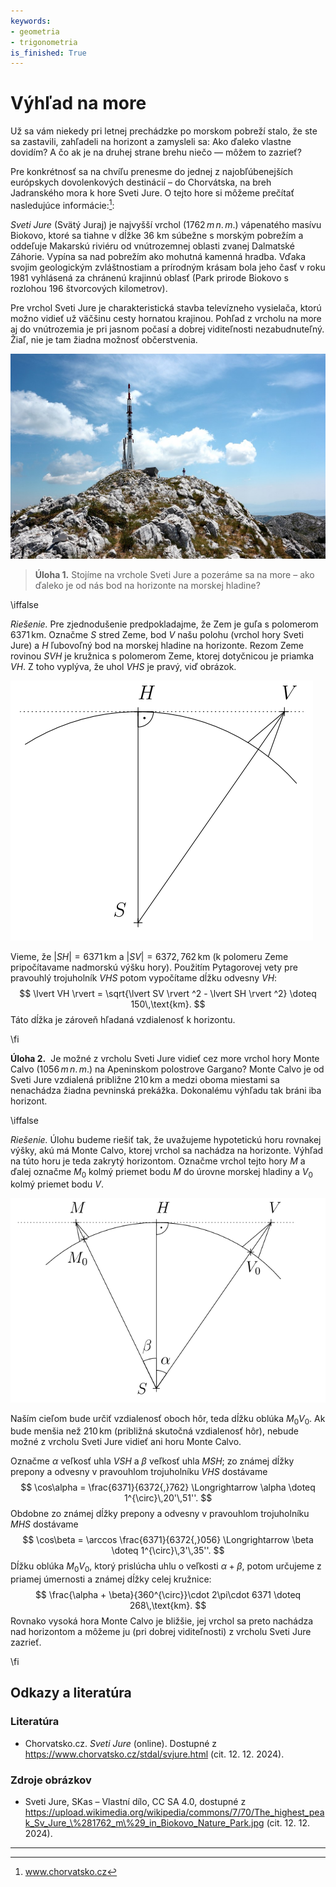 ```yaml
---
keywords:
- geometria
- trigonometria
is_finished: True
---
```


# Výhľad na more

Už sa vám niekedy pri letnej prechádzke po morskom pobreží stalo, že ste sa zastavili, zahľadeli na horizont a zamysleli sa: Ako ďaleko vlastne dovidím? A čo ak je na druhej strane brehu niečo — môžem to zazrieť?

Pre konkrétnosť sa na chvíľu prenesme do jednej z najobľúbenejších európskych dovolenkových destinácií – do Chorvátska, na breh Jadranského mora k hore Sveti Jure. O tejto hore si môžeme prečítať nasledujúce informácie:[^1]: 

[^1]: www.chorvatsko.cz

*Sveti Jure* (Svätý Juraj) je najvyšší vrchol ($1762\,m\,n.\,m.$)  vápenatého masívu Biokovo, ktoré sa tiahne v dĺžke 36 km súbežne s morským pobrežím a oddeľuje Makarskú riviéru od vnútrozemnej oblasti zvanej Dalmatské Záhorie. Vypína sa nad pobrežím ako mohutná kamenná hradba. Vďaka svojim geologickým zvláštnostiam a prírodným krásam bola jeho časť v roku 1981 vyhlásená za chránenú krajinnú oblasť (Park prirode Biokovo s rozlohou 196 štvorcových kilometrov).

Pre vrchol Sveti Jure je charakteristická stavba televízneho vysielača, ktorú možno vidieť už väčšinu cesty hornatou krajinou. Pohľad z vrcholu na more aj do vnútrozemia je pri jasnom počasí a dobrej viditeľnosti nezabudnuteľný. Žiaľ, nie je tam žiadna možnosť občerstvenia.

![Vrchol Sveti Jure.](sveti_jure.jpg)

> **Úloha 1.** Stojíme na vrchole Sveti Jure a pozeráme sa na more – ako ďaleko je od nás bod na horizonte na morskej hladine?

\iffalse

*Riešenie.* Pre zjednodušenie predpokladajme, že Zem je guľa s polomerom $6371\,\text{km}$. Označme $S$ stred Zeme, bod $V$ našu polohu (vrchol hory Sveti Jure) a $H$ 
ľubovoľný bod na morskej hladine na horizonte. Rezom Zeme rovinou $SVH$ je kružnica s polomerom Zeme, ktorej dotyčnicou je priamka $VH$. Z toho vyplýva, že uhol 
$VHS$ je pravý, viď obrázok.

![Riešenie úlohy 1](math4you_00042_01.svg)

Vieme, že $\lvert SH \rvert = 6371\,\text{km}$ a 
$\lvert SV \rvert  = 6372{,}762\,\text{km}$ (k polomeru Zeme pripočítavame nadmorskú výšku hory). Použitím Pytagorovej vety pre pravouhlý trojuholník $VHS$ 
potom vypočítame dĺžku odvesny $VH$: 
$$
\lvert VH \rvert = \sqrt{\lvert SV \rvert ^2 - \lvert SH \rvert ^2} \doteq 150\,\text{km}.
$$
Táto dĺžka je zároveň hľadaná vzdialenosť k horizontu.

\fi

**Úloha 2.** 
Je možné z vrcholu Sveti Jure vidieť cez more vrchol hory Monte Calvo   ($1056\,m\,n.\,m.$) na Apeninskom polostrove Gargano? Monte Calvo je od Sveti Jure vzdialená približne $210\,\text{km}$ a medzi oboma miestami sa nenachádza žiadna pevninská prekážka. Dokonalému výhľadu tak bráni iba horizont.

\iffalse

*Riešenie.* Úlohu budeme riešiť tak, že uvažujeme hypotetickú horu rovnakej výšky, akú má Monte Calvo, ktorej vrchol sa nachádza na horizonte. Výhľad na túto horu je teda zakrytý horizontom. Označme vrchol tejto hory $M$ a ďalej označme 
$M_0$ kolmý priemet bodu $M$ do úrovne morskej hladiny a 
$V_0$ kolmý priemet bodu $V$.

![Riešenie úlohy 2](math4you_00042_02.svg)

Naším cieľom bude určiť vzdialenosť oboch hôr, teda dĺžku oblúka $M_0V_0$. Ak bude menšia než $210\,\text{km}$ 
(približná skutočná vzdialenosť hôr), nebude možné z vrcholu Sveti Jure vidieť ani horu Monte Calvo.

Označme $\alpha$ veľkosť uhla $VSH$ a $\beta$ veľkosť uhla $MSH$; zo známej dĺžky prepony a odvesny v pravouhlom trojuholníku $VHS$ dostávame
$$
\cos\alpha = \frac{6371}{6372{,}762} \Longrightarrow \alpha \doteq 1^{\circ}\,20'\,51''.
$$
Obdobne zo známej dĺžky prepony a odvesny v pravouhlom trojuholníku $MHS$ dostávame
$$
\cos\beta = \arccos \frac{6371}{6372{,}056} \Longrightarrow \beta \doteq 1^{\circ}\,3'\,35''.
$$
Dĺžku oblúka $M_0V_0$, ktorý prislúcha uhlu o veľkosti $\alpha + \beta$, potom určujeme z priamej úmernosti a známej dĺžky celej kružnice:
$$
\frac{\alpha + \beta}{360^{\circ}}\cdot 2\pi\cdot 6371 \doteq 268\,\text{km}.
$$
Rovnako vysoká hora Monte Calvo je bližšie, jej vrchol sa preto nachádza nad horizontom a môžeme ju (pri dobrej viditeľnosti) z vrcholu Sveti Jure zazrieť.

\fi

## Odkazy a literatúra

### Literatúra

* Chorvatsko.cz. *Sveti Jure* (online). Dostupné z https://www.chorvatsko.cz/stdal/svjure.html (cit. 12. 12. 2024).

### Zdroje obrázkov

* Sveti Jure, SKas – Vlastní dílo, CC SA 4.0, dostupné z https://upload.wikimedia.org/wikipedia/commons/7/70/The_highest_peak_Sv_Jure_\%281762_m\%29_in_Biokovo_Nature_Park.jpg (cit. 12. 12. 2024).

---
